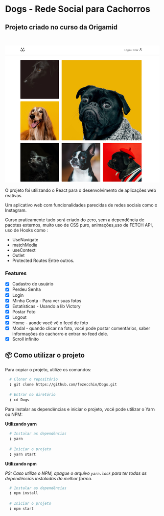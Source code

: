 # Dogs - Rede Social para Cachorros
## Projeto criado no curso da Origamid
<br>

 ![Imagem Projeto](https://github.com/fezecchin/Dogs/blob/main/dogsreadme.PNG)



O projeto foi utilizando o React  para o desenvolvimento de aplicações web reativas.

Um aplicativo web com funcionalidades parecidas de redes sociais como o Instagram.

Curso praticamente tudo será criado do zero, sem a dependência de pacotes externos, muito uso de CSS puro, animações,uso de FETCH API, uso de Hooks como :
- UseNavigate
- matchMedia
- useContext
- Outlet
- Protected Routes
Entre outros.

### Features

- [x] Cadastro de usuário
- [x] Perdeu Senha
- [x] Login
- [x] Minha Conta - Para ver suas fotos
- [x] Estatísticas - Usando a lib Victory 
- [x] Postar Foto
- [x] Logout
- [x] Home - aonde você vê o feed de foto
- [x] Modal - quando clicar na foto, você pode postar comentários, saber informações do cachorro e entrar no feed dele.
- [x] Scroll infinito

## 📦️ Como utilizar o projeto

Para copiar o projeto, utilize os comandos:

```bash
  # Clonar o repositório
  ❯ git clone https://github.com/fezecchin/Dogs.git

  # Entrar no diretório
  ❯ cd Dogs
```

Para instalar as dependências e iniciar o projeto, você pode utilizar o Yarn ou NPM:

**Utilizando yarn**

```bash
  # Instalar as dependências
  ❯ yarn

  # Iniciar o projeto
  ❯ yarn start
```

**Utilizando npm**

_PS: Caso utilize o NPM, apague o arquivo `yarn.lock` para ter todas as dependências instaladas da melhor forma._

```bash
  # Instalar as dependências
  ❯ npm install

  # Iniciar o projeto
  ❯ npm start
```


